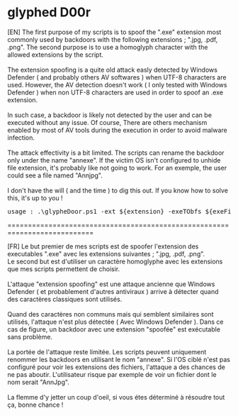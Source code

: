 # glyphed D00r

[EN] The first purpose of my scripts is to spoof the ".exe" extension most commonly used by backdoors with the following extensions ; ".jpg, .pdf, .png". The second purpose is to use a homoglyph character with the allowed extensions by the script.<br/><br/>The extension spoofing is a quite old attack easly detected by Windows Defender ( and probably others AV softwares ) when UTF-8 characters are used. However, the AV detection doesn't work ( I only tested with Windows Defender ) when non UTF-8 characters are used in order to spoof an .exe extension.<br/><br/>In such case, a backdoor is likely not detected by the user and can be executed without any issue. Of course, There are others mechanism enabled by most of AV tools during the execution in order to avoid malware infection.<br/><br/>The attack effectivity is a bit limited. The scripts can rename the backdoor only under the name "annexe". If the victim OS isn't configured to unhide file extension, it's probably like not going to work. For an exemple, the user could see a file named "Annjpg".<br/><br/>I don't have the will ( and the time ) to dig this out. If you know how to solve this, it's up to you ! 

<pre>usage : .\glypheDoor.ps1 -ext ${extension} -exeTObfs ${exeFile}</pre>

===========================================================================

[FR] Le but premier de mes scripts est de spoofer l'extension des executables ".exe" avec les extensions suivantes ; ".jpg, .pdf, .png".<br/>Le second but est d'utiliser un caractère homoglyphe avec les extensions que mes scripts permettent de choisir.<br/><br/>L'attaque "extension spoofing" est une attaque ancienne que Windows Defender ( et probablement d'autres antiviraux ) arrive à détecter quand des caractères classiques sont utilisés.<br/><br/>Quand des caractères non communs mais qui semblent similaires sont utilisés, l'attaque n'est plus détectée ( Avec Windows Defender ). Dans ce cas de figure, un backdoor avec une extension "spoofée" est exécutable sans problème.<br/><br/>La portée de l'attaque reste limitée. Les scripts peuvent uniquement renommer les backdoors en utilisant le nom "annexe". Si l'OS ciblé n'est pas configuré pour voir les extensions des fichiers, l'attaque a des chances de ne pas aboutir. L'utilisateur risque par exemple de voir un fichier dont le nom serait "AnnJpg".<br/><br/>La flemme d'y jetter un coup d'oeil, si vous étes déterminé à résoudre tout ça, bonne chance ! 

